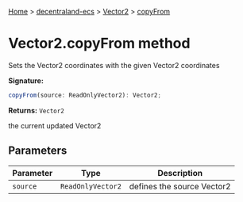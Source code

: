 [Home](./index) &gt; [decentraland-ecs](./decentraland-ecs.md) &gt; [Vector2](./decentraland-ecs.vector2.md) &gt; [copyFrom](./decentraland-ecs.vector2.copyfrom.md)

# Vector2.copyFrom method

Sets the Vector2 coordinates with the given Vector2 coordinates

**Signature:**
```javascript
copyFrom(source: ReadOnlyVector2): Vector2;
```
**Returns:** `Vector2`

the current updated Vector2

## Parameters

|  Parameter | Type | Description |
|  --- | --- | --- |
|  `source` | `ReadOnlyVector2` | defines the source Vector2 |

